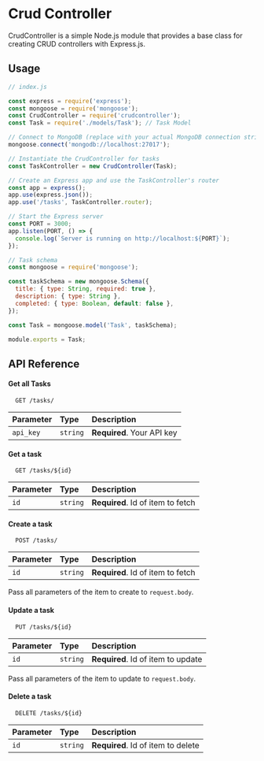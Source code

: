 
# Crud Controller

CrudController is a simple Node.js module that provides a base class for creating CRUD controllers with Express.js.


## Usage

```javascript
// index.js

const express = require('express');
const mongoose = require('mongoose');
const CrudController = require('crudcontroller');
const Task = require('./models/Task'); // Task Model

// Connect to MongoDB (replace with your actual MongoDB connection string)
mongoose.connect('mongodb://localhost:27017');

// Instantiate the CrudController for tasks
const TaskController = new CrudController(Task);

// Create an Express app and use the TaskController's router
const app = express();
app.use(express.json());
app.use('/tasks', TaskController.router);

// Start the Express server
const PORT = 3000;
app.listen(PORT, () => {
  console.log(`Server is running on http://localhost:${PORT}`);
});

```

```javascript
// Task schema
const mongoose = require('mongoose');

const taskSchema = new mongoose.Schema({
  title: { type: String, required: true },
  description: { type: String },
  completed: { type: Boolean, default: false },
});

const Task = mongoose.model('Task', taskSchema);

module.exports = Task;
```


## API Reference

#### Get all Tasks

```http
  GET /tasks/
```

| Parameter | Type     | Description                |
| :-------- | :------- | :------------------------- |
| `api_key` | `string` | **Required**. Your API key |

#### Get a task

```http
  GET /tasks/${id}
```

| Parameter | Type     | Description                       |
| :-------- | :------- | :-------------------------------- |
| `id`      | `string` | **Required**. Id of item to fetch |

#### Create a task

```http
  POST /tasks/
```

| Parameter | Type     | Description                       |
| :-------- | :------- | :-------------------------------- |
| `id`      | `string` | **Required**. Id of item to fetch |

Pass all parameters of the item to create to `request.body`.

#### Update a task

```http
  PUT /tasks/${id}
```

| Parameter | Type     | Description                        |
| :-------- | :------- | :--------------------------------- |
| `id`      | `string` | **Required**. Id of item to update |

Pass all parameters of the item to update to `request.body`.

#### Delete a task

```http
  DELETE /tasks/${id}
```

| Parameter | Type     | Description                        |
| :-------- | :------- | :--------------------------------- |
| `id`      | `string` | **Required**. Id of item to delete |


